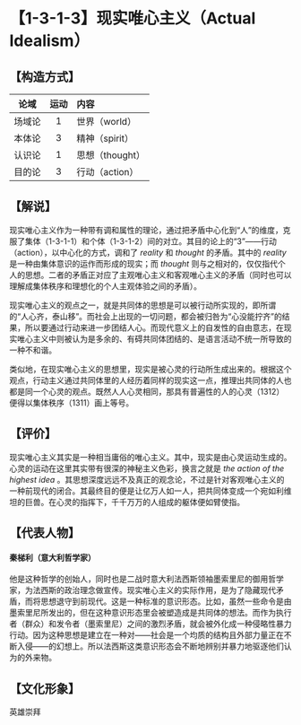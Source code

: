 # 【1-3-1-3】现实唯心主义（Actual Idealism）
## 【构造方式】
| 论域 | 运动           | 内容 |
|:----:|:----------------:|:-----|
| 场域论   |1 | 世界（world） |
| 本体论   |3 |  精神（spirit）  |
| 认识论   |1 | 思想（thought）   |
| 目的论   |3 |  行动（action）  |

## 【解说】
现实唯心主义作为一种带有调和属性的理论，通过把矛盾中心化到“人”的维度，克服了集体（1-3-1-1）和个体（1-3-1-2）间的对立。其目的论上的“3”——行动（action），以中心化的方式，调和了 *reality* 和 *thought* 的矛盾。其中的 *reality* 是一种由集体意识的运作而形成的现实；而 *thought* 则与之相对的，仅仅指代个人的思想。二者的矛盾正对应了主观唯心主义和客观唯心主义的矛盾（同时也可以理解成集体秩序和理想化的个人主观体验之间的矛盾）。

现实唯心主义的观点之一，就是共同体的思想是可以被行动所实现的，即所谓的“人心齐，泰山移”。而社会上出现的一切问题，都会被归咎为“心没能拧齐”的结果，所以要通过行动来进一步团结人心。而现代意义上的自发性的自由意志，在现实唯心主义中则被认为是多余的、有碍共同体团结的、是语言活动不统一所导致的一种不和谐。

类似地，在现实唯心主义的思想里，现实是被心灵的行动所生成出来的。根据这个观点，行动主义通过共同体里的人经历着同样的现实这一点，推理出共同体的人也都是同一个心灵的观点。既然人人心灵相同，那具有普遍性的人的心灵（1312）便得以集体秩序（1311）画上等号。

## 【评价】
现实唯心主义其实是一种相当庸俗的唯心主义。其中，现实是由心灵运动生成的。心灵的运动在这里其实带有很深的神秘主义色彩，换言之就是 *the action of the highest idea* 。其思想深度远远不及真正的观念论，不过是针对客观唯心主义的一种前现代的闭合。其最终目的便是让亿万人如一人，把共同体变成一个宛如利维坦的巨兽。在心灵的指挥下，千千万万的人组成的躯体便如臂使指。


## 【代表人物】

#### 秦梯利（意大利哲学家）
他是这种哲学的创始人，同时也是二战时意大利法西斯领袖墨索里尼的御用哲学家，为法西斯的政治理念做宣传。现实唯心主义的实际作用，是为了隐藏现代矛盾，而将思想退守到前现代。这是一种标准的意识形态。比如，虽然一些命令是由墨索里尼所发出的，但在这种意识形态里会被塑造成是共同体的想法。而作为执行者（群众）和发令者（墨索里尼）之间的激烈矛盾，就会被外化成一种侵略性暴力行动。因为这种思想是建立在一种对——社会是一个均质的结构且外部力量正在不断入侵——的幻想上。所以法西斯这类意识形态会不断地辨别并暴力地驱逐他们认为的外来物。

## 【文化形象】
英雄崇拜

